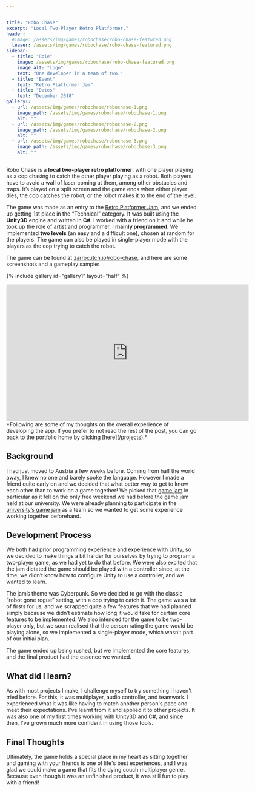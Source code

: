 ```yaml
---


title: "Robo Chase"
excerpt: "Local Two-Player Retro Platformer."
header:
  #image: /assets/img/games/robochase/robo-chase-featured.png
  teaser: /assets/img/games/robochase/robo-chase-featured.png
sidebar:
  - title: "Role"
    image: /assets/img/games/robochase/robo-chase-featured.png
    image_alt: "logo"
    text: "One developer in a team of two."
  - title: "Event"
    text: "Retro Platformer Jam"
  - title: "Dates"
    text: "December 2018"
gallery1:
  - url: /assets/img/games/robochase/robochase-1.png
    image_path: /assets/img/games/robochase/robochase-1.png
    alt: ""
  - url: /assets/img/games/robochase/robochase-2.png
    image_path: /assets/img/games/robochase/robochase-2.png
    alt: ""
  - url: /assets/img/games/robochase/robochase-3.png
    image_path: /assets/img/games/robochase/robochase-3.png
    alt: ""
---
```


<!-- <img src="/assets/icons/github.svg" width="24" height="24"> [repo link]() -->

Robo Chase is a **local two-player retro platformer**, with one player playing as a cop chasing to catch the other player playing as a robot. Both players have to avoid a wall of laser coming at them, among other obstacles and traps. It’s played on a split screen and the game ends when either player dies, the cop catches the robot, or the robot makes it to the end of the level.

The game was made as an entry to the [Retro Platformer Jam](https://itch.io/jam/retro-platformer-jam), and we ended up getting 1st place in the “Technical” category. It was built using the **Unity3D** engine and written in **C#**. I worked with a friend on it and while he took up the role of artist and programmer, I **mainly programmed**. We implemented **two levels** (an easy and a difficult one), chosen at random for the players. The game can also be played in single-player mode with the players as the cop trying to catch the robot.

The game can be found at [zarroc.itch.io/robo-chase](https://zarroc.itch.io/robo-chase), and here are some screenshots and a gameplay sample:

{% include gallery id="gallery1" layout="half" %}
<!-- caption="This is a sample gallery to go along with this case study." -->

<iframe width="640" height="360" src="https://www.youtube.com/embed/pC7kbHzRbIA?si=E2w1VmgWXESnpd6s" frameborder="0" allowfullscreen></iframe>

<br/>
*Following are some of my thoughts on the overall experience of developing the app. If you prefer to not read the rest of the post, you can go back to the portfolio home by clicking [here](/projects).*


## Background

I had just moved to Austria a few weeks before. Coming from half the world away, I knew no one and barely spoke the language. However I made a friend quite early on and we decided that what better way to get to know each other than to work on a game together! We picked that [game jam](https://itch.io/jam/retro-platformer-jam) in particular as it fell on the only free weekend we had before the game jam held at our university. We were already planning to participate in the [university’s game jam](https://itch.io/jam/2nd-winter-game-jam) as a team so we wanted to get some experience working together beforehand.

## Development Process

We both had prior programming experience and experience with Unity, so we decided to make things a bit harder for ourselves by trying to program a two-player game, as we had yet to do that before. We were also excited that the jam dictated the game should be played with a controller since, at the time, we didn’t know how to configure Unity to use a controller, and we wanted to learn.

The jam’s theme was Cyberpunk. So we decided to go with the classic “robot gone rogue” setting, with a cop trying to catch it. The game was a lot of firsts for us, and we scrapped quite a few features that we had planned simply because we didn’t estimate how long it would take for certain core features to be implemented. We also intended for the game to be two-player only, but we soon realised that the person rating the game would be playing alone, so we implemented a single-player mode, which wasn’t part of our initial plan.

The game ended up being rushed, but we implemented the core features, and the final product had the essence we wanted.

## What did I learn?

As with most projects I make, I challenge myself to try something I haven't tried before. For this, it was multiplayer, audio controller, and teamwork. I experienced what it was like having to match another person's pace and meet their expectations. I've learnt from it and applied it to other projects. It was also one of my first times working with Unity3D and C#, and since then, I've grown much more confident in using those tools.

## Final Thoughts

Ultimately, the game holds a special place in my heart as sitting together and gaming with your friends is one of life's best experiences, and I was glad we could make a game that fits the dying couch multiplayer genre. Because even though it was an unfinished product, it was still fun to play with a friend!